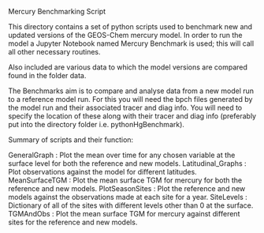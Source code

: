 Mercury Benchmarking Script 

This directory contains a set of python scripts used to benchmark new and updated versions of the GEOS-Chem mercury model. 
In order to run the model a Jupyter Notebook named Mercury Benchmark is used; this will call all other necessary routines.

Also included are various data to which the model versions are compared found in the folder data. 

The Benchmarks aim is to compare and analyse data from a new model run to a reference model run. For this you will need the
bpch files generated by the model run and their associated tracer and diag info. You will need to specify the location of these 
along with their tracer and diag info (preferably put into the directory folder i.e. pythonHgBenchmark). 

Summary of scripts and their function:

GeneralGraph : Plot the mean over time for any chosen variable at the surface level for both the reference and new models. 
Latitudinal_Graphs : Plot observations against the model for different latitudes.
MeanSurfaceTGM :  Plot the mean surface TGM for mercury for both the reference and new models. 
PlotSeasonSites : Plot the reference and new models against the observations made at each site for a year. 
SiteLevels : Dictionary of all of the sites with different levels other than 0 at the surface.
TGMAndObs : Plot the mean surface TGM for mercury against different sites for the reference and new models.


